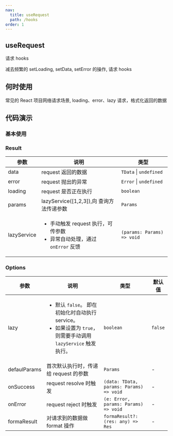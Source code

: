```yaml
---
nav:
  title: useRequest
  path: /hooks
order: 1
---
```


## useRequest

请求 hooks

减去频繁的 setLoading, setData, setError 的操作, 请求 hooks

## 何时使用

常见的 React 项目网络请求场景, loading、error、lazy 请求，格式化返回的数据

## 代码演示

### 基本使用

<code src="../demos/UseRequestDemo1.tsx"  title="简单的使用"></code>

### Result

| 参数        | 说明                                                                                         | 类型                       |
| ----------- | -------------------------------------------------------------------------------------------- | -------------------------- |
| data        | request 返回的数据                                                                           | `TData` \| `undefined`     |
| error       | request 抛出的异常                                                                           | `Error` \| `undefined`     |
| loading     | request 是否正在执行                                                                         | `boolean`                  |
| params      | lazyService([1,2,3]),向 查询方法传递参数                                                     | `Params`                   |
| lazyService | <ul><li> 手动触发 request 执行，可传参数</li><li>异常自动处理，通过 `onError` 反馈</li></ul> | `(params: Params) => void` |

### Options

| 参数         | 说明                                                                                                                                 | 类型                                    | 默认值  |
| ------------ | ------------------------------------------------------------------------------------------------------------------------------------ | --------------------------------------- | ------- |
| lazy         | <ul><li> 默认 `false`。 即在初始化时自动执行 service。</li><li>如果设置为 `true`，则需要手动调用 `lazyService` 触发执行。 </li></ul> | `boolean`                               | `false` |
| defaulParams | 首次默认执行时，传递给 request 的参数                                                                                                | `Params`                                | -       |
| onSuccess    | request resolve 时触发                                                                                                               | `(data: TData, params: Params) => void` | -       |
| onError      | request reject 时触发                                                                                                                | `(e: Error, params: Params) => void`    | -       |
| formaResult  | 对请求到的数据做 format 操作                                                                                                         | `formaResult?: (res: any) => Res`       | -       |
